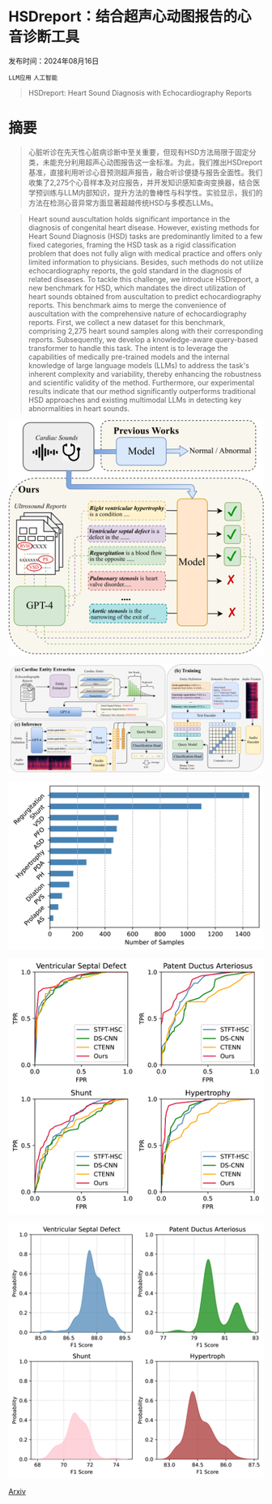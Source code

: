 # HSDreport：结合超声心动图报告的心音诊断工具

发布时间：2024年08月16日

`LLM应用` `人工智能`

> HSDreport: Heart Sound Diagnosis with Echocardiography Reports

# 摘要

> 心脏听诊在先天性心脏病诊断中至关重要，但现有HSD方法局限于固定分类，未能充分利用超声心动图报告这一金标准。为此，我们推出HSDreport基准，直接利用听诊心音预测超声报告，融合听诊便捷与报告全面性。我们收集了2,275个心音样本及对应报告，并开发知识感知查询变换器，结合医学预训练与LLM内部知识，提升方法的鲁棒性与科学性。实验显示，我们的方法在检测心音异常方面显著超越传统HSD与多模态LLMs。

> Heart sound auscultation holds significant importance in the diagnosis of congenital heart disease. However, existing methods for Heart Sound Diagnosis (HSD) tasks are predominantly limited to a few fixed categories, framing the HSD task as a rigid classification problem that does not fully align with medical practice and offers only limited information to physicians. Besides, such methods do not utilize echocardiography reports, the gold standard in the diagnosis of related diseases. To tackle this challenge, we introduce HSDreport, a new benchmark for HSD, which mandates the direct utilization of heart sounds obtained from auscultation to predict echocardiography reports. This benchmark aims to merge the convenience of auscultation with the comprehensive nature of echocardiography reports. First, we collect a new dataset for this benchmark, comprising 2,275 heart sound samples along with their corresponding reports. Subsequently, we develop a knowledge-aware query-based transformer to handle this task. The intent is to leverage the capabilities of medically pre-trained models and the internal knowledge of large language models (LLMs) to address the task's inherent complexity and variability, thereby enhancing the robustness and scientific validity of the method. Furthermore, our experimental results indicate that our method significantly outperforms traditional HSD approaches and existing multimodal LLMs in detecting key abnormalities in heart sounds.

![HSDreport：结合超声心动图报告的心音诊断工具](../../../paper_images/2408.08669/x1.png)

![HSDreport：结合超声心动图报告的心音诊断工具](../../../paper_images/2408.08669/x2.png)

![HSDreport：结合超声心动图报告的心音诊断工具](../../../paper_images/2408.08669/x3.png)

![HSDreport：结合超声心动图报告的心音诊断工具](../../../paper_images/2408.08669/x4.png)

![HSDreport：结合超声心动图报告的心音诊断工具](../../../paper_images/2408.08669/x5.png)

[Arxiv](https://arxiv.org/abs/2408.08669)